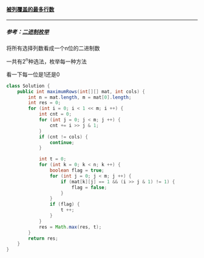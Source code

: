 #### <a href="https://leetcode.cn/problems/maximum-rows-covered-by-columns/">被列覆盖的最多行数</a>

----------

##### 参考：[二进制枚举](https://blog.csdn.net/sugarbliss/article/details/81099340)

将所有选择列数看成一个n位的二进制数

一共有2<sup>n</sup>种选法，枚举每一种方法

 看一下每一位是1还是0

```java
class Solution {
    public int maximumRows(int[][] mat, int cols) {
        int n = mat.length, m = mat[0].length;
        int res = 0;
        for (int i = 0; i < 1 << m; i ++) {
            int cnt = 0;
            for (int j = 0; j < m; j ++) {
                cnt += i >> j & 1;
            }
            if (cnt != cols) {
                continue;
            }

            int t = 0;
            for (int k = 0; k < n; k ++) {
                boolean flag = true;
                for (int j = 0; j < m; j ++) {
                    if (mat[k][j] == 1 && (i >> j & 1) != 1) {
                        flag = false;
                    }
                }
                if (flag) {
                    t ++;
                }
            }
            res = Math.max(res, t);
        }
        return res;
    }
}
```

